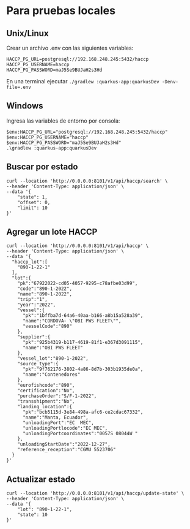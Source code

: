# Para pruebas locales

## Unix/Linux
Crear un archivo .env con las siguientes variables:
```
HACCP_PG_URL=postgresql://192.168.248.245:5432/haccp
HACCP_PG_USERNAME=haccp
HACCP_PG_PASSWORD=maJ5Se9BUJaH2s3Hd
```

En una terminal ejecutar ```./gradlew :quarkus-app:quarkusDev -Denv-file=.env```


## Windows 
Ingresa las variables de entorno por consola:

```
$env:HACCP_PG_URL="postgresql://192.168.248.245:5432/haccp"
$env:HACCP_PG_USERNAME="haccp"
$env:HACCP_PG_PASSWORD="maJ5Se9BUJaH2s3Hd"
.\gradlew :quarkus-app:quarkusDev
```

## Buscar por estado
```
curl --location 'http://0.0.0.0:8101/v1/api/haccp/search' \
--header 'Content-Type: application/json' \
--data '{
    "state": 1,
    "offset": 0,
    "limit": 10
}'
```

## Agregar un lote HACCP
```
curl --location 'http://0.0.0.0:8101/v1/api/haccp' \
--header 'Content-Type: application/json' \
--data '{
  "haccp_lot":[
    "890-1-22-1"
  ],
  "lot":{
    "pk":"67922022-cd05-4057-9295-c78afbe03d99",
    "code":"890-1-2022",
    "name":"890-1-2022",
    "trip":"1",
    "year":"2022",
    "vessel":{
      "pk":"1bffba7d-64a6-40aa-b166-a8b15a528a39",
      "name":"CORDOVA- \"OBI PWS FLEET\"",
      "vesselCode":"890"
    },
    "supplier":{
      "pk":"925b4319-b117-4619-81f1-e367d3091115",
      "name":"OBI PWS FLEET"
    },
    "vessel_lot":"890-1-2022",
    "source_type":{
      "pk":"9f762176-3802-4a86-8d7b-303b1935de0a",
      "name":"Contenedores"
    },
    "eurofishcode":"890",
    "certification":"No",
    "purchaseOrder":"S/F-1-2022",
    "transshipment":"No",
    "landing_location":{
      "pk":"bcb5115d-3e84-498a-afc6-ce2cdac67332",
      "name":"Manta, Ecuador",
      "unloadingPort":"EC  MEC",
      "unloadingPortlocode":"EC MEC",
      "unloadingPortcoordinates":"0057S 08044W "
    },
    "unloadingStartDate":"2022-12-27",
    "reference_reception":"CGMU 5523706"
  }
}'
```

## Actualizar estado
```
curl --location 'http://0.0.0.0:8101/v1/api/haccp/update-state' \
--header 'Content-Type: application/json' \
--data '{
    "lot": "890-1-22-1",
    "state": 10
}'
```